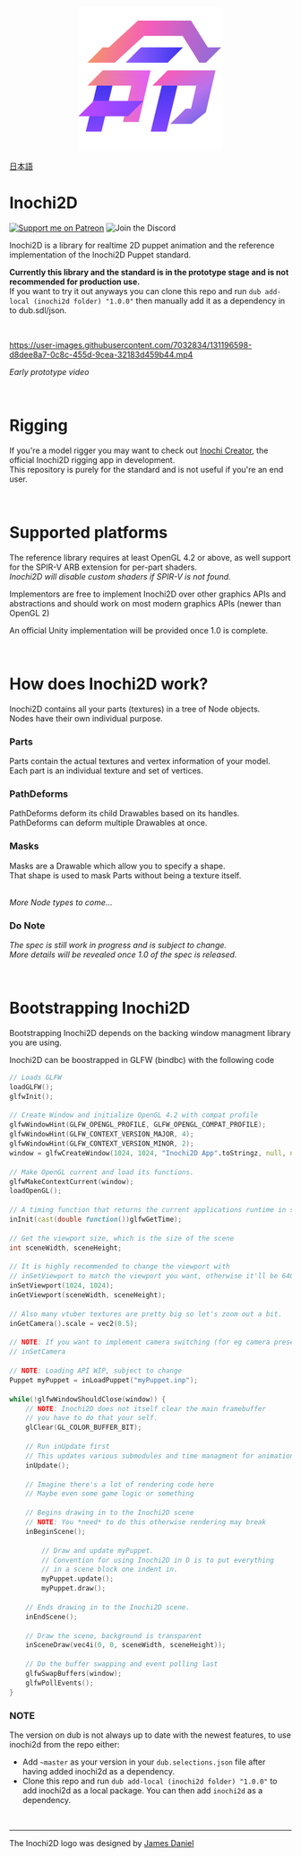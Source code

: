 <p align="center">
  <img width="256" height="256" src="logo.png">
</p>

[日本語](https://github.com/Inochi2D/inochi2d/blob/main/README.jp.md)

# Inochi2D
[![Support me on Patreon](https://img.shields.io/endpoint.svg?url=https%3A%2F%2Fshieldsio-patreon.vercel.app%2Fapi%3Fusername%3Dclipsey%26type%3Dpatrons&style=for-the-badge)](https://patreon.com/clipsey)
![Join the Discord](https://img.shields.io/discord/855173611409506334?label=Community&logo=discord&logoColor=FFFFFF&style=for-the-badge)

Inochi2D is a library for realtime 2D puppet animation and the reference implementation of the Inochi2D Puppet standard.

**Currently this library and the standard is in the prototype stage and is not recommended for production use.**  
If you want to try it out anyways you can clone this repo and run `dub add-local (inochi2d folder) "1.0.0"` then manually add it as a dependency in to dub.sdl/json.

&nbsp;

https://user-images.githubusercontent.com/7032834/131196598-d8dee8a7-0c8c-455d-9cea-32183d459b44.mp4

*Early prototype video*

&nbsp;

# Rigging
If you're a model rigger you may want to check out [Inochi Creator](https://github.com/Inochi2D/inochi-creator), the official Inochi2D rigging app in development.  
This repository is purely for the standard and is not useful if you're an end user.

&nbsp;

# Supported platforms
The reference library requires at least OpenGL 4.2 or above, as well support for the SPIR-V ARB extension for per-part shaders.  
*Inochi2D will disable custom shaders if SPIR-V is not found.* 

Implementors are free to implement Inochi2D over other graphics APIs and abstractions and should work on most modern graphics APIs (newer than OpenGL 2)

An official Unity implementation will be provided once 1.0 is complete.

&nbsp;

# How does Inochi2D work?

Inochi2D contains all your parts (textures) in a tree of Node objects.  
Nodes have their own individual purpose.

### Parts
Parts contain the actual textures and vertex information of your model.  
Each part is an individual texture and set of vertices.

### PathDeforms
PathDeforms deform its child Drawables based on its handles.  
PathDeforms can deform multiple Drawables at once.

### Masks
Masks are a Drawable which allow you to specify a shape.  
That shape is used to mask Parts without being a texture itself.

&nbsp;  
*More Node types to come...*

### Do Note
_The spec is still work in progress and is subject to change.  
More details will be revealed once 1.0 of the spec is released._

&nbsp;

# Bootstrapping Inochi2D

Bootstrapping Inochi2D depends on the backing window managment library you are using.

Inochi2D can be boostrapped in GLFW (bindbc) with the following code
```d
// Loads GLFW
loadGLFW();
glfwInit();

// Create Window and initialize OpenGL 4.2 with compat profile
glfwWindowHint(GLFW_OPENGL_PROFILE, GLFW_OPENGL_COMPAT_PROFILE);
glfwWindowHint(GLFW_CONTEXT_VERSION_MAJOR, 4);
glfwWindowHint(GLFW_CONTEXT_VERSION_MINOR, 2);
window = glfwCreateWindow(1024, 1024, "Inochi2D App".toStringz, null, null);

// Make OpenGL current and load its functions.
glfwMakeContextCurrent(window);
loadOpenGL();

// A timing function that returns the current applications runtime in seconds and milliseconds is needed
inInit(cast(double function())glfwGetTime);

// Get the viewport size, which is the size of the scene
int sceneWidth, sceneHeight;

// It is highly recommended to change the viewport with
// inSetViewport to match the viewport you want, otherwise it'll be 640x480
inSetViewport(1024, 1024);
inGetViewport(sceneWidth, sceneHeight);

// Also many vtuber textures are pretty big so let's zoom out a bit.
inGetCamera().scale = vec2(0.5);

// NOTE: If you want to implement camera switching (for eg camera presets) use
// inSetCamera

// NOTE: Loading API WIP, subject to change
Puppet myPuppet = inLoadPuppet("myPuppet.inp");

while(!glfwWindowShouldClose(window)) {
    // NOTE: Inochi2D does not itself clear the main framebuffer
    // you have to do that your self.
    glClear(GL_COLOR_BUFFER_BIT);

    // Run inUpdate first
    // This updates various submodules and time managment for animation
    inUpdate();

    // Imagine there's a lot of rendering code here
    // Maybe even some game logic or something

    // Begins drawing in to the Inochi2D scene
    // NOTE: You *need* to do this otherwise rendering may break
    inBeginScene();

        // Draw and update myPuppet.
        // Convention for using Inochi2D in D is to put everything
        // in a scene block one indent in.
        myPuppet.update();
        myPuppet.draw();

    // Ends drawing in to the Inochi2D scene.
    inEndScene();

    // Draw the scene, background is transparent
    inSceneDraw(vec4i(0, 0, sceneWidth, sceneHeight));

    // Do the buffer swapping and event polling last
    glfwSwapBuffers(window);
    glfwPollEvents();
}
```

### NOTE
The version on dub is not always up to date with the newest features, to use inochi2d from the repo either:
 * Add `~master` as your version in your `dub.selections.json` file after having added inochi2d as a dependency.
 * Clone this repo and run `dub add-local (inochi2d folder) "1.0.0"` to add inochi2d as a local package. You can then add `inochi2d` as a dependency.

&nbsp;

---

The Inochi2D logo was designed by [James Daniel](https://twitter.com/rakujira)
